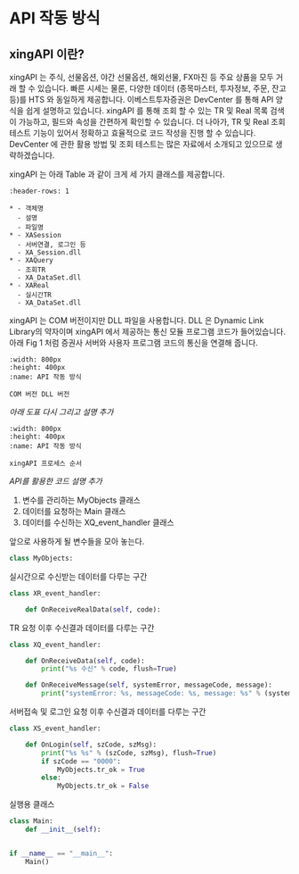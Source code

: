 # API 작동 방식

## xingAPI 이란?

xingAPI 는 주식, 선물옵션, 야간 선물옵션, 해외선물, FX마진 등 주요 상품을 모두 거래 할 수 있습니다.
빠른 시세는 물론, 다양한 데이터 (종목마스터, 투자정보, 주문, 잔고 등)를 HTS 와 동일하게 제공합니다.
이베스트투자증권은 DevCenter 를 통해 API 양식을 쉽게 설명하고 있습니다. 
xingAPI 를 통해 조회 할 수 있는 TR 및 Real 목록 검색이 가능하고, 필드와 속성을 간편하게 확인할 수 있습니다.
더 나아가, TR 및 Real 조회 테스트 기능이 있어서 정확하고 효율적으로 코드 작성을 진행 할 수 있습니다. 
DevCenter 에 관한 활용 방법 및 조회 테스트는 많은 자료에서 소개되고 있으므로 생략하겠습니다. <br>

xingAPI 는 아래 Table 과 같이 크게 세 가지 클래스를 제공합니다.

```{list-table}
:header-rows: 1

* - 객체명
  - 설명
  - 파일명
* - XASession
  - 서버연결, 로그인 등
  - XA_Session.dll
* - XAQuery
  - 조회TR
  - XA_DataSet.dll
* - XAReal
  - 실시간TR
  - XA_DataSet.dll
```

xingAPI 는 COM 버전이지만 DLL 파일을 사용합니다. DLL 은 Dynamic Link Library의 약자이며 xingAPI 에서 제공하는
통신 모듈 프로그램 코드가 들어있습니다. 아래 Fig 1 처럼 증권사 서버와 사용자 프로그램 코드의 통신을 연결해 줍니다.

```{figure} images/API_explain_1.png
:width: 800px
:height: 400px
:name: API 작동 방식

COM 버전 DLL 버전
```

*아래 도표 다시 그리고 설명 추가*


```{figure} images/API_explain_2.png
:width: 800px
:height: 400px
:name: API 작동 방식

xingAPI 프로세스 순서
```

*API를 활용한 코드 설명 추가*

 1. 변수를 관리하는 MyObjects 클래스
 2. 데이터를 요청하는 Main 클래스
 3. 데이터를 수신하는 XQ_event_handler 클래스


앞으로 사용하게 될 변수들을 모아 놓는다.
```python
class MyObjects:
```

실시간으로 수신받는 데이터를 다루는 구간
```python
class XR_event_handler:

    def OnReceiveRealData(self, code):
```
       
TR 요청 이후 수신결과 데이터를 다루는 구간
```python
class XQ_event_handler:

    def OnReceiveData(self, code):
        print("%s 수신" % code, flush=True)

    def OnReceiveMessage(self, systemError, messageCode, message):
        print("systemError: %s, messageCode: %s, message: %s" % (systemError, messageCode, message), flush=True)
```

서버접속 및 로그인 요청 이후 수신결과 데이터를 다루는 구간
```python
class XS_event_handler:

    def OnLogin(self, szCode, szMsg):
        print("%s %s" % (szCode, szMsg), flush=True)
        if szCode == "0000":
            MyObjects.tr_ok = True
        else:
            MyObjects.tr_ok = False
```
            
실행용 클래스
```python
class Main:
    def __init__(self):


if __name__ == "__main__":
    Main()
```